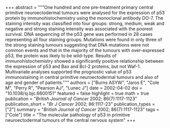 +++
abstract = """One hundred and one pre-treatment primary central primitive neuroectodermal tumours were analysed for the expression of p53 protein by immunohistochemistry using the monoclonal antibody DO-7. The staining intensity was classified into four groups: strong, medium, weak and negative and strong staining intensity was associated with the poorest survival. DNA sequencing of the p53 gene was performed in 28 cases representing all four staining groups. Mutations were found in only three of the strong staining tumours suggesting that DNA mutations were not common events and that in the majority of the tumours with over-expressed p53, the protein was likely to be wild-type. Results of immunohistochemistry showed a significantly positive relationship between the expression of p53 and Bax and Bcl-2 proteins, but not Waf-1. Multivariate analyses supported the prognostic value of p53 immunostaining in central primitive neuroectodermal tumours and also of age and gender of patients."""
authors = ["Burns ASYW", "Jaros E", "Cole M", "Perry R", "Pearson AJ", "Lunec J"]
date = 2002-04-02
doi = "10.1038/sj.bjc.6600151"
featured = false
highlight = true
math = true
publication = "*British Journal of Cancer* 2002; 86(7):1117-1123"
publication_short = "*Br J Cancer* 2002; 86:1117-23"
publication_types = ["2"]
summary = "*British Journal of Cancer* 2002; 86(7):1117-1123"
tags = ["Cole"]
title = "The molecular pathology of p53 in primitive neuroectodermal tumours of the central nervous system"
+++
